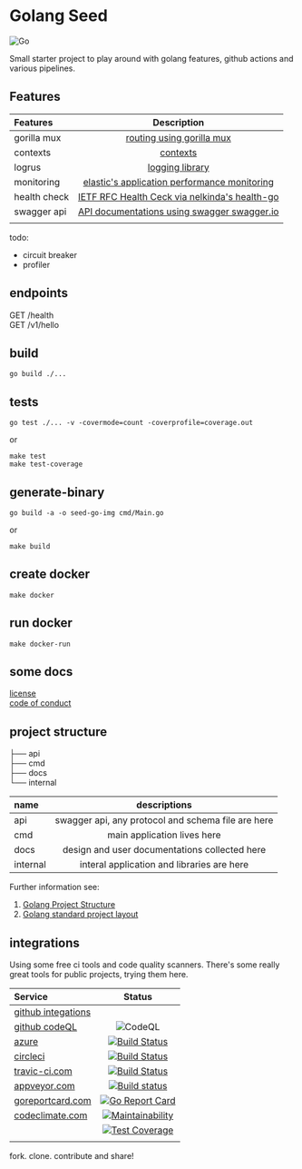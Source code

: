 # Golang Seed

![Go](https://github.com/sapiderman/seed-go/workflows/Go/badge.svg)  

Small starter project to play around with golang features, github actions and various pipelines.  

## Features

| Features          | Description                                                 |
| :-----------------| :---------------------------------------------------------: |  
| gorilla mux       | [routing using gorilla mux](https://github.com/gorilla/mux) |  
| contexts          | [contexts](https://golang.org/pkg/context/)                 |
| logrus            | [logging library](https://github.com/sirupsen/logrus)        |
| monitoring        | [elastic's application performance monitoring](https://www.elastic.co/guide/en/apm/agent/go/1.x/getting-started.html) |  
| health check | [IETF RFC Health Ceck via nelkinda's health-go](https://tools.ietf.org/id/draft-inadarei-api-health-check-04.html)|
| swagger api       | [API documentations using swagger swagger.io](https://swagger.io/specification/) |  
| | |  

todo:  

- circuit breaker  
- profiler  

## endpoints

GET /health  
GET /v1/hello  

## build

`go build ./...`  

## tests

`go test ./... -v -covermode=count -coverprofile=coverage.out`  

or  

`make test`  
`make test-coverage`  

## generate-binary

`go build -a -o seed-go-img cmd/Main.go`  
  
or  
  
`make build`  

## create docker

`make docker`  

## run docker  

`make docker-run`  

## some docs  

[license](./LICENSE)  
[code of conduct](./code_of_conduct.md)  

## project structure


├── api  
├── cmd  
├── docs  
└── internal   
   
| name          | descriptions                                       |  
| :------------ | :------------------------------------------------: |
| api           | swagger api, any protocol and schema file are here |  
| cmd           | main application lives here                        |  
| docs          | design and user documentations collected here      |  
| internal      | interal application and libraries are here         |  
  
Further information see:  
1. [Golang Project Structure](https://tutorialedge.net/golang/go-project-structure-best-practices)  
2. [Golang standard project layout ](https://github.com/golang-standards/project-layout)  

## integrations  

Using some free ci tools and code quality scanners.  There's some really great tools for public projects, trying them here.

| Service           | Status                                               |
| :-------------    | :-----------------------------------:                 |
| [github integations](www.github.com/features/actions)     |               |
| [github codeQL](![CodeQL](https://github.com/sapiderman/seed-go/workflows/CodeQL/badge.svg)) | ![CodeQL](https://github.com/sapiderman/seed-go/workflows/CodeQL/badge.svg) |
| [azure](dev.azure.com) | [![Build Status](https://dev.azure.com/sapiderman/seed-go/_apis/build/status/sapiderman.seed-go?branchName=master)](https://dev.azure.com/sapiderman/seed-go/_build/latest?definitionId=1&branchName=master)               |
| [circleci](circleci.com) | [![Build Status](https://travis-ci.com/sapiderman/seed-go.svg?branch=master)](https://travis-ci.com/sapiderman/seed-go) |
| [travic-ci.com](https://travis-ci.com) |[![Build Status](https://travis-ci.com/sapiderman/seed-go.svg?branch=master)](https://travis-ci.com/sapiderman/seed-go)             |
| [appveyor.com](https://appveyor.com) | [![Build status](https://ci.appveyor.com/api/projects/status/dd8phuty1k4n4v23/branch/master?svg=true)](https://ci.appveyor.com/project/Budhi/seed-go/branch/master) |
| [goreportcard.com](https://goreportcard.com)  | [![Go Report Card](https://goreportcard.com/badge/github.com/sapiderman/seed-go)](https://goreportcard.com/report/github.com/sapiderman/seed-go)             |
| [codeclimate.com](https://www.codeclimate.com) | [![Maintainability](https://api.codeclimate.com/v1/badges/a99a88d28ad37a79dbf6/maintainability)](https://codeclimate.com/github/codeclimate/codeclimate/maintainability) |
|                   | [![Test Coverage](https://api.codeclimate.com/v1/badges/a99a88d28ad37a79dbf6/test_coverage)](https://codeclimate.com/github/codeclimate/codeclimate/test_coverage)             |  
| | |  

fork. clone. contribute and share!  
